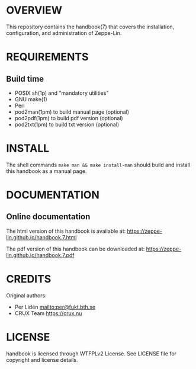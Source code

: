 OVERVIEW
========

This repository contains the handbook(7) that covers the installation,
configuration, and administration of Zeppe-Lin.


REQUIREMENTS
============

Build time
----------
  * POSIX sh(1p) and "mandatory utilities"
  * GNU make(1)
  * Perl
  * pod2man(1pm) to build manual page (optional)
  * pod2pdf(1pm) to build pdf version (optional)
  * pod2txt(1pm) to build txt version (optional)


INSTALL
=======

The shell commands `make man && make install-man` should build and
install this handbook as a manual page.


DOCUMENTATION
=============

Online documentation
--------------------

The html version of this handbook is available at:
<https://zeppe-lin.github.io/handbook.7.html>

The pdf version of this handbook can be downloaded at:
<https://zeppe-lin.github.io/handbook.7.pdf>


CREDITS
=======

Original authors:
  * Per Lidén <mailto:per@fukt.bth.se>
  * CRUX Team <https://crux.nu>


LICENSE
=======

handbook is licensed through WTFPLv2 License.
See LICENSE file for copyright and license details.
